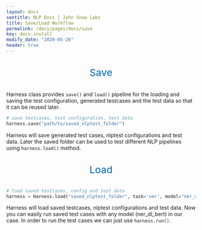```yaml
---
layout: docs
seotitle: NLP Docs | John Snow Labs
title: Save/Load Workflow
permalink: /docs/pages/docs/save
key: docs-install
modify_date: "2020-05-26"
header: true
---
```


<div class="main-docs" markdown="1"><div class="h3-box" markdown="1">

<div class="heading" id="saving">Save</div>

Harness class provides `save()` and `load()` pipeline for the loading and saving the test configuration, generated testcases and the test data so that it can be reused later.
      
```python
# save testcases, test configuration, test data  
harness.save("path/to/saved_nlptest_folder")
```

Harness will save generated test cases, nlptest configurations and test data. Later the saved folder can be used to test
 different NLP pipelines using `harness.load()` method.

<div class="heading" id="loading">Load</div>
 
```python
# load saved testcases, config and test data
harness = Harness.load("saved_nlptest_folder", task='ner', model="ner_dl_bert", hub="johnsnowlabs")
```

Harness will load saved testcases, nlptest configurations and test data. Now you can easily run saved test cases with any model
(ner_dl_bert) in our case. In order to run the test cases we can just use `harness.run()`.



<style>
  .heading {
    text-align: center;
    font-size: 26px;
    font-weight: 500;
    padding-top: 20px;
    padding-bottom: 20px;
  }

  #saving {
    color: #1E77B7;
  }
  
  #loading {
    color: #1E77B7;
  }


</style>

</div></div>